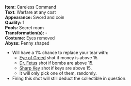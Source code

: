 **Item:** Careless Command
<br>
**Text:** Warfare at any cost
<br>
**Appearance:** Sword and coin
<br>
**Quality:** 1
<br>
**Pools:** Secret room
<br>
**Transformation(s):** -
<br>
**Costume:** Eyes removed
<br>
**Abyss:** Penny shaped

- Will have a 1% chance to replace your tear with:
  - [Eye of Greed](https://bindingofisaacrebirth.fandom.com/wiki/Eye_of_Greed) shot if money is above 15.
  - [Dr. Fetus](https://bindingofisaacrebirth.fandom.com/wiki/Dr._Fetus) shot if bombs are above 15.
  - [Sharp Key](https://bindingofisaacrebirth.fandom.com/wiki/Sharp_Key) shot if keys are above 15.
  - It will only pick one of them, randomly.
- Firing this shot will still deduct the collectible in question.